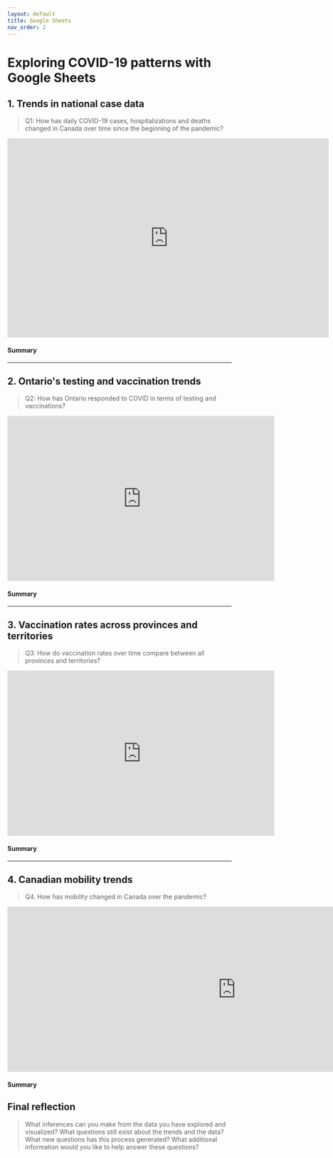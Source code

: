 ```yaml
---
layout: default
title: Google Sheets
nav_order: 2
---
```


# Exploring COVID-19 patterns with Google Sheets

## 1. Trends in national case data
> Q1: How has daily COVID-19 cases, hospitalizations and deaths changed in Canada over time since the beginning of the pandemic?

<iframe width="722" height="447" seamless frameborder="0" scrolling="no" src="https://docs.google.com/spreadsheets/d/e/2PACX-1vSTa7KG-VtH74KbkBCH_sWWqD6PDPgnGGu0i--j1VZhzGPfzfTK6S9euuFIwWV73X65U20Ut0g5r0CV/pubchart?oid=1507418453&amp;format=interactive"></iframe>


#### Summary
<!-- Write a 2-sentence summary of the trends shown in the figure embedded above-->

---

## 2. Ontario's testing and vaccination trends 
> Q2: How has Ontario responded to COVID in terms of testing and vaccinations? 

<iframe width="600" height="371" seamless frameborder="0" scrolling="no" src="https://docs.google.com/spreadsheets/d/e/2PACX-1vSTa7KG-VtH74KbkBCH_sWWqD6PDPgnGGu0i--j1VZhzGPfzfTK6S9euuFIwWV73X65U20Ut0g5r0CV/pubchart?oid=1559118145&amp;format=interactive"></iframe>


#### Summary
<!-- Write a 2-sentence summary of the trends shown in the figure embedded above-->

---

## 3. Vaccination rates across provinces and territories
> Q3: How do vaccination rates over time compare between all provinces and territories? 

<iframe width="600" height="371" seamless frameborder="0" scrolling="no" src="https://docs.google.com/spreadsheets/d/e/2PACX-1vSTa7KG-VtH74KbkBCH_sWWqD6PDPgnGGu0i--j1VZhzGPfzfTK6S9euuFIwWV73X65U20Ut0g5r0CV/pubchart?oid=844942472&amp;format=interactive"></iframe>

#### Summary
<!-- Write a 2-sentence summary of the trends shown in the figure embedded above-->

---

## 4. Canadian mobility trends 
> Q4. How has mobility changed in Canada over the pandemic?

<iframe width="1025" height="371" seamless frameborder="0" scrolling="no" src="https://docs.google.com/spreadsheets/d/e/2PACX-1vRkeKueXP7k7sGg57IwNZJKKVi99zi2MUL5co1kL0gIBAa8gQ8glh032Rq0zEwLWCgGj0mgf2y9Mqk2/pubchart?oid=1298813338&amp;format=interactive"></iframe>


#### Summary
<!-- Write a 2-sentence summary of the trends shown in the figure embedded above-->

## Final reflection
> What inferences can you make from the data you have explored and visualized? 
> What questions still exist about the trends and the data? What new questions has this process generated? 
> What additional information would you like to help answer these questions? 

<!-- Write a short response below-->

